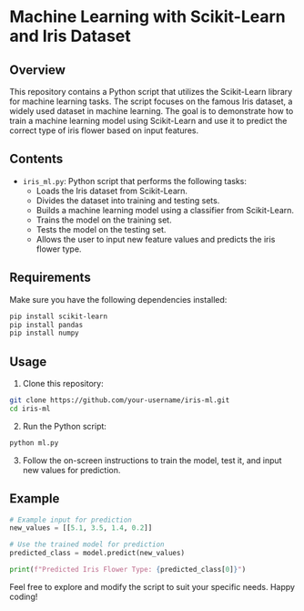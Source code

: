# Machine Learning with Scikit-Learn and Iris Dataset

## Overview

This repository contains a Python script that utilizes the Scikit-Learn library for machine learning tasks. The script focuses on the famous Iris dataset, a widely used dataset in machine learning. The goal is to demonstrate how to train a machine learning model using Scikit-Learn and use it to predict the correct type of iris flower based on input features.

## Contents

- `iris_ml.py`: Python script that performs the following tasks:
  - Loads the Iris dataset from Scikit-Learn.
  - Divides the dataset into training and testing sets.
  - Builds a machine learning model using a classifier from Scikit-Learn.
  - Trains the model on the training set.
  - Tests the model on the testing set.
  - Allows the user to input new feature values and predicts the iris flower type.

## Requirements

Make sure you have the following dependencies installed:

```bash
pip install scikit-learn
pip install pandas
pip install numpy
```

## Usage

1. Clone this repository:

```bash
git clone https://github.com/your-username/iris-ml.git
cd iris-ml
```

2. Run the Python script:

```bash
python ml.py
```

3. Follow the on-screen instructions to train the model, test it, and input new values for prediction.

## Example

```python
# Example input for prediction
new_values = [[5.1, 3.5, 1.4, 0.2]]

# Use the trained model for prediction
predicted_class = model.predict(new_values)

print(f"Predicted Iris Flower Type: {predicted_class[0]}")
```

Feel free to explore and modify the script to suit your specific needs. Happy coding!
